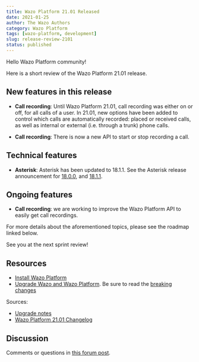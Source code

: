 ```yaml
---
title: Wazo Platform 21.01 Released
date: 2021-01-25
author: The Wazo Authors
category: Wazo Platform
tags: [wazo-platform, development]
slug: release-review-2101
status: published
---
```


Hello Wazo Platform community!

Here is a short review of the Wazo Platform 21.01 release.

## New features in this release

- **Call recording**: Until Wazo Platform 21.01, call recording was either on or off, for all calls of a user. In 21.01, new options have been added to control which calls are automatically recorded: placed or received calls, as well as internal or external (i.e. through a trunk) phone calls.

- **Call recording**: There is now a new API to start or stop recording a call.

## Technical features

- **Asterisk**: Asterisk has been updated to 18.1.1. See the Asterisk release announcement for [18.0.0](https://www.asterisk.org/asterisk-news/asterisk-18-0-0-now-available/), and [18.1.1](https://www.asterisk.org/asterisk-news/asterisk-13-38-1-16-15-1-17-9-1-and-18-1-1-now-available-security/).

## Ongoing features

- **Call recording**: we are working to improve the Wazo Platform API to easily get call recordings.

For more details about the aforementioned topics, please see the roadmap linked below.

See you at the next sprint review!

## Resources

- [Install Wazo Platform](/use-cases)
- [Upgrade Wazo and Wazo Platform](/uc-doc/upgrade/). Be sure to read the [breaking changes](/uc-doc/upgrade/upgrade_notes#21-01)

Sources:

- [Upgrade notes](/uc-doc/upgrade/upgrade_notes#21-01)
- [Wazo Platform 21.01 Changelog](https://wazo-dev.atlassian.net/issues/?jql=project%3DWAZO%20AND%20fixVersion%3D21.01)

## Discussion

Comments or questions in [this forum post](https://wazo-platform.discourse.group/t/blog-wazo-platform-21-01-released).
